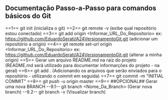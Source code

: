 ## Documentação Passo-a-Passo para comandos básicos do Git

==1== git init (inicializa o git)
==2== git remote -v (exibe qual repositório estou conectado)
==3== git add origin <Informar_URL_Do_Repositorio> ex: https://github.com/EduardoSerati/A24VersionamentoGit.git (adicionar um repositório a origin)
==4== git remote set-url origin <Informar_URL_Do_Repositorio> ex: https://github.com/EduardoSerati/A24VersionamentoGit.git (alterar a minha origin)
==5== Gerar um arquivo README.md na raiz do projeto (README.md será utilizado para documentar informarções do projeto - na geral)
==6== git add . (Adicionando os arquivos que serão enviados para o repositório - utilizando o commit em seguida)
==7== git commit -m "INITIAL COMMIT"
==8== git push -u origin master
==9== ##OPCIONAL## Gerar uma nova BRANCH
        --9.1-- git branch <Nome_Da_Branch> (Gerar nova branch)
        --9.2-- git branch -v (Visualizar branch)